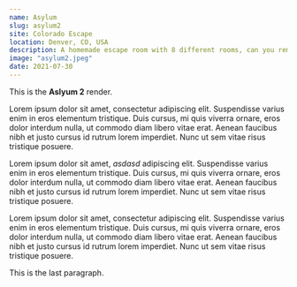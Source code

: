 ```yaml
---
name: Asylum
slug: asylum2
site: Colorado Escape
location: Denver, CO, USA
description: A homemade escape room with 8 different rooms, can you remember all the information you have and solve the room before the time runs out?
image: "asylum2.jpeg"
date: 2021-07-30
---
```


This is the **Aslyum 2** render.

Lorem ipsum dolor sit amet, consectetur adipiscing elit. Suspendisse varius enim in
eros elementum tristique. Duis cursus, mi quis viverra ornare, eros dolor interdum nulla, ut commodo
diam libero vitae erat. Aenean faucibus nibh et justo cursus id rutrum lorem imperdiet. Nunc ut sem
vitae risus tristique posuere.

Lorem ipsum dolor sit amet, *asdasd* adipiscing elit. Suspendisse varius enim in
eros elementum tristique. Duis cursus, mi quis viverra ornare, eros dolor interdum nulla, ut commodo
diam libero vitae erat. Aenean faucibus nibh et justo cursus id rutrum lorem imperdiet. Nunc ut sem
vitae risus tristique posuere.

Lorem ipsum dolor sit amet, consectetur adipiscing elit. Suspendisse varius enim in
eros elementum tristique. Duis cursus, mi quis viverra ornare, eros dolor interdum nulla, ut commodo
diam libero vitae erat. Aenean faucibus nibh et justo cursus id rutrum lorem imperdiet. Nunc ut sem
vitae risus tristique posuere.

This is the last paragraph.